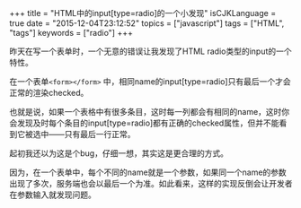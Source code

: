 +++
title  = "HTML中的input[type=radio]的一个小发现"
isCJKLanguage = true
date = "2015-12-04T23:12:52"
topics = ["javascript"]
tags = ["HTML", "tags"]
keywords = ["radio"]
+++

昨天在写一个表单时，一个无意的错误让我发现了HTML radio类型的input的一个特性。

在一个表单`<form></form>` 中，相同name的input[type=radio]只有最后一个才会正常的渲染checked。

也就是说，如果一个表格中有很多条目，这时每一列都会有相同的name，这时你会发现及时每个条目的input[type=radio]都有正确的checked属性，但并不能看到它被选中——只有最后一行正常。

起初我还以为这是个bug，仔细一想，其实这是更合理的方式。

因为，在一个表单中，每个不同的name就是一个参数，如果同一个name的参数出现了多次，服务端也会以最后一个为准。如此看来，这样的实现反倒会让开发者在参数输入就发现问题。
